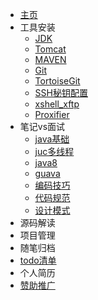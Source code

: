 * [主页](helloword)
* 工具安装
  * [JDK](java/07jdk_install.md "jdk安装")
  * [Tomcat](java/08tomcat_install "tomcat安装")
  * [MAVEN](java/09maven_install "MAVEN安装")
  * [Git](java/10git_install "Git安装")
  * [TortoiseGit](java/11TortoiseGit_install "TortoiseGit安装")
  * [SSH秘钥配置](java/12SSH_privatekey_config "SSH秘钥配置")
  * [xshell_xftp](java/13xshell_xftp "xshell_xftp安装配置")
  * [Proxifier](java/66Proxifier_global_agent "Proxifier全局代理")
* 笔记vs面试
  * [java基础](java/01java_basic "java入门")
  * [juc多线程](java/02juc_multi_thread "并发编程")
  * [java8](java/03java8 "jdk1.8特性")
  * [guava](java/04guava "guava编程")
  * [编码技巧](java/05program_tech "编码技巧")
  * [代码规范](java/06code_standard "代码规范")
  * [设计模式](java/99设计模式 "设计模式")
* 源码解读
* 项目管理
* 随笔归档
* [todo清单](java/todo_list "待办清单")
* 个人简历
* [赞助推广](java/80sponsor_promotion "赞助推广")
  
